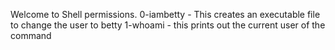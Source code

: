 Welcome to Shell permissions.
0-iambetty - This creates an executable file to change the user to betty
1-whoami - this prints out the current user of the command

